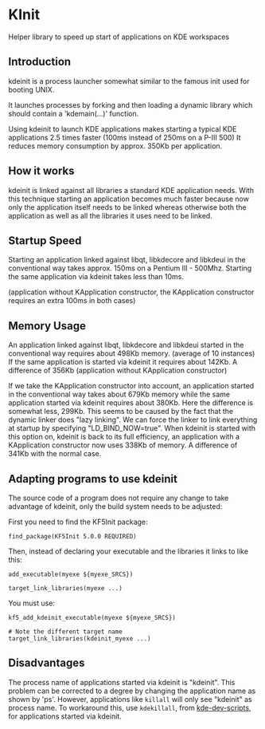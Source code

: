 # KInit

Helper library to speed up start of applications on KDE workspaces

## Introduction

kdeinit is a process launcher somewhat similar to the famous init used for
booting UNIX.

It launches processes by forking and then loading a dynamic library which
should contain a 'kdemain(...)' function.

Using kdeinit to launch KDE applications makes starting a typical KDE
applications 2.5 times faster (100ms instead of 250ms on a P-III 500) It
reduces memory consumption by approx. 350Kb per application.


## How it works

kdeinit is linked against all libraries a standard KDE application needs. With
this technique starting an application becomes much faster because now only the
application itself needs to be linked whereas otherwise both the application as
well as all the libraries it uses need to be linked.


## Startup Speed

Starting an application linked against libqt, libkdecore and libkdeui in the
conventional way takes approx. 150ms on a Pentium III - 500Mhz.  Starting the
same application via kdeinit takes less than 10ms.

(application without KApplication constructor, the KApplication constructor
requires an extra 100ms in both cases)


## Memory Usage

An application linked against libqt, libkdecore and libkdeui started in the
conventional way requires about 498Kb memory.  (average of 10 instances) If the
same application is started via kdeinit it requires about 142Kb. A difference
of 356Kb (application without KApplication constructor)

If we take the KApplication constructor into account, an application started in
the conventional way takes about 679Kb memory while the same application
started via kdeinit requires about 380Kb. Here the difference is somewhat less,
299Kb. This seems to be caused by the fact that the dynamic linker does "lazy
linking". We can force the linker to link everything at startup by specifying
"LD\_BIND\_NOW=true". When kdeinit is started with this option on, kdeinit is
back to its full efficiency, an application with a KApplication constructor now
uses 338Kb of memory.  A difference of 341Kb with the normal case.


## Adapting programs to use kdeinit

The source code of a program does not require any change to take advantage of
kdeinit, only the build system needs to be adjusted:

First you need to find the KF5Init package:

    find_package(KF5Init 5.0.0 REQUIRED)

Then, instead of declaring your executable and the libraries it links to like this:

    add_executable(myexe ${myexe_SRCS})

    target_link_libraries(myexe ...)

You must use:

    kf5_add_kdeinit_executable(myexe ${myexe_SRCS})

    # Note the different target name
    target_link_libraries(kdeinit_myexe ...)


## Disadvantages

The process name of applications started via kdeinit is "kdeinit". This problem
can be corrected to a degree by changing the application name as shown by 'ps'.
However, applications like `killall` will only see "kdeinit" as process name.
To workaround this, use `kdekillall`, from [kde-dev-scripts][], for applications
started via kdeinit.

[kde-dev-scripts]: https://projects.kde.org/projects/kde/kdesdk/kde-dev-scripts/

